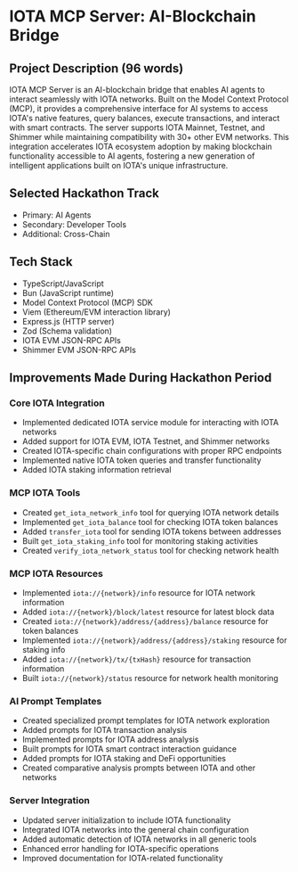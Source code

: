 # IOTA MCP Server: AI-Blockchain Bridge

## Project Description (96 words)
IOTA MCP Server is an AI-blockchain bridge that enables AI agents to interact seamlessly with IOTA networks. Built on the Model Context Protocol (MCP), it provides a comprehensive interface for AI systems to access IOTA's native features, query balances, execute transactions, and interact with smart contracts. The server supports IOTA Mainnet, Testnet, and Shimmer while maintaining compatibility with 30+ other EVM networks. This integration accelerates IOTA ecosystem adoption by making blockchain functionality accessible to AI agents, fostering a new generation of intelligent applications built on IOTA's unique infrastructure.

## Selected Hackathon Track
- Primary: AI Agents
- Secondary: Developer Tools
- Additional: Cross-Chain

## Tech Stack
- TypeScript/JavaScript
- Bun (JavaScript runtime)
- Model Context Protocol (MCP) SDK
- Viem (Ethereum/EVM interaction library)
- Express.js (HTTP server)
- Zod (Schema validation)
- IOTA EVM JSON-RPC APIs
- Shimmer EVM JSON-RPC APIs

## Improvements Made During Hackathon Period

### Core IOTA Integration
- Implemented dedicated IOTA service module for interacting with IOTA networks
- Added support for IOTA EVM, IOTA Testnet, and Shimmer networks
- Created IOTA-specific chain configurations with proper RPC endpoints
- Implemented native IOTA token queries and transfer functionality
- Added IOTA staking information retrieval

### MCP IOTA Tools
- Created `get_iota_network_info` tool for querying IOTA network details
- Implemented `get_iota_balance` tool for checking IOTA token balances
- Added `transfer_iota` tool for sending IOTA tokens between addresses
- Built `get_iota_staking_info` tool for monitoring staking activities
- Created `verify_iota_network_status` tool for checking network health

### MCP IOTA Resources
- Implemented `iota://{network}/info` resource for IOTA network information
- Added `iota://{network}/block/latest` resource for latest block data
- Created `iota://{network}/address/{address}/balance` resource for token balances
- Implemented `iota://{network}/address/{address}/staking` resource for staking info
- Added `iota://{network}/tx/{txHash}` resource for transaction information
- Built `iota://{network}/status` resource for network health monitoring

### AI Prompt Templates
- Created specialized prompt templates for IOTA network exploration
- Added prompts for IOTA transaction analysis
- Implemented prompts for IOTA address analysis
- Built prompts for IOTA smart contract interaction guidance
- Added prompts for IOTA staking and DeFi opportunities
- Created comparative analysis prompts between IOTA and other networks

### Server Integration
- Updated server initialization to include IOTA functionality
- Integrated IOTA networks into the general chain configuration
- Added automatic detection of IOTA networks in all generic tools
- Enhanced error handling for IOTA-specific operations
- Improved documentation for IOTA-related functionality